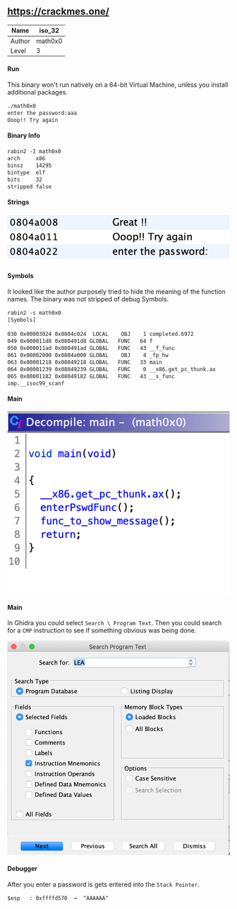 ## https://crackmes.one/

Name | iso_32
--|--
Author  | math0x0
Level  |  3

#### Run
This binary won't run natively on a 64-bit Virtual Machine, unless you install additional packages.
```
./math0x0
enter the password:aaa
Ooop!! Try again
```
#### Binary Info
```
rabin2 -I math0x0
arch     x86
binsz    14295
bintype  elf
bits     32
stripped false
```
#### Strings
![strings_math0x0](/images/2020/03/strings-math0x0.png)
#### Symbols
It looked like the author purposely tried to hide the meaning of the function names.  The binary was not stripped of debug Symbols.
```
rabin2 -s math0x0
[Symbols]

030 0x00003024 0x0804c024  LOCAL    OBJ    1 completed.6972
049 0x000011d8 0x080491d8 GLOBAL   FUNC   64 f
050 0x000011ad 0x080491ad GLOBAL   FUNC   43 __f_func
061 0x00002000 0x0804a000 GLOBAL    OBJ    4 _fp_hw
063 0x00001218 0x08049218 GLOBAL   FUNC   33 main
064 0x00001239 0x08049239 GLOBAL   FUNC    0 __x86.get_pc_thunk.ax
065 0x00001182 0x08049182 GLOBAL   FUNC   43 __s_func
imp.__isoc99_scanf
```
#### Main
![main_cleaned_up_math0x0](/images/2020/03/main-cleaned-up-math0x0.png)

#### Main
In Ghidra you could select `Search \ Program Text`. Then you could search for a `CMP` instruction to see if something obvious was being done.


![search_mnemonic](/images/2020/03/search-mnemonic.png)
#### Debugger
After you enter a password is gets entered into the `Stack Pointer`.
```
$esp   : 0xffffd570  →  "AAAAAA"
```
